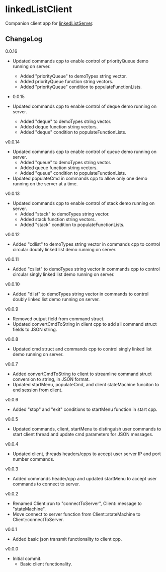 # linkedListClient

Companion client app for [linkedListServer](https://github.com/JohnWSweeney/linkedListServer).

## ChangeLog
0.0.16
- Updated commands cpp to enable control of priorityQueue demo running on server.
	- Added "priorityQueue" to demoTypes string vector.
	- Added priorityQueue function string vectors.
	- Added "priorityQueue" condition to populateFunctionLists.

- 0.0.15
- Updated commands cpp to enable control of deque demo running on server.
	- Added "deque" to demoTypes string vector.
	- Added deque function string vectors.
	- Added "deque" condition to populateFunctionLists.

v0.0.14
- Updated commands cpp to enable control of queue demo running on server.
	- Added "queue" to demoTypes string vector.
	- Added queue function string vectors.
	- Added "queue" condition to populateFunctionLists.
- Updated populateCmd in commands cpp to allow only one demo running on the server at a time.

v0.0.13
- Updated commands cpp to enable control of stack demo running on server.
	- Added "stack" to demoTypes string vector.
	- Added stack function string vectors.
	- Added "stack" condition to populateFunctionLists.

v0.0.12
- Added "cdlist" to demoTypes string vector in commands cpp to control circular doubly linked list demo running on server.

v0.0.11
- Added "cslist" to demoTypes string vector in commands cpp to control circular singly linked list demo running on server.

v0.0.10
- Added "dlist" to demoTypes string vector in commands to control doubly linked list demo running on server.

v0.0.9
- Removed output field from command struct.
- Updated convertCmdToString in client cpp to add all command struct fields to JSON string.

v0.0.8
- Updated cmd struct and commands cpp to control singly linked list demo running on server.

v0.0.7
- Added convertCmdToString to client to streamline command struct conversion to string, in JSON format.
- Updated startMenu, populateCmd, and client stateMachine funciton to end session from client.

v0.0.6
- Added "stop" and "exit" conditions to startMenu function in start cpp.

v0.0.5
- Updated commands, client, startMenu to distinguish user commands to start client thread and update cmd parameters for JSON messages.

v0.0.4
- Updated client, threads headers/cpps to accept user server IP and port number commands.

v0.0.3
- Added commands header/cpp and updated startMenu to accept user commands to connect to server.

v0.0.2
- Renamed Client::run to "connectToServer", Client::message to "stateMachine".
- Move connect to server function from Client::stateMachine to Client::connectToServer.

v0.0.1
- Added basic json transmit functionality to client cpp.

v0.0.0
- Initial commit.
	- Basic client functionality.